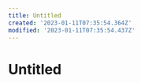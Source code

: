```yaml
---
title: Untitled
created: '2023-01-11T07:35:54.364Z'
modified: '2023-01-11T07:35:54.437Z'
---
```


# Untitled
